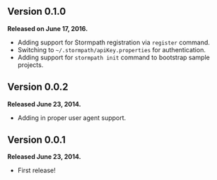 Version 0.1.0
-------------

**Released on June 17, 2016.**

- Adding support for Stormpath registration via `register` command.
- Switching to `~/.stormpath/apiKey.properties` for authentication.
- Adding support for `stormpath init` command to bootstrap sample projects.

Version 0.0.2
-------------

**Released June 23, 2014.**

- Adding in proper user agent support.


Version 0.0.1
-------------

**Released June 23, 2014.**

- First release!
